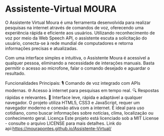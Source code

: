 # Assistente-Virtual MOURA
O Assistente Virtual Moura é uma ferramenta desenvolvida para realizar pesquisas na internet através de comandos de voz, oferecendo uma experiência rápida e eficiente aos usuários. Utilizando reconhecimento de voz por meio da Web Speech API, o assistente escuta a solicitação do usuário, conecta-se à rede mundial de computadores e retorna informações precisas e atualizadas.

Com uma interface simples e intuitiva, o Assistente Moura é acessível a qualquer pessoa, eliminando a necessidade de interações manuais. Basta permitir o acesso ao microfone, falar o comando desejado e aguardar o resultado.

Funcionalidades Principais:
🎙️ Comando de voz integrado com APIs modernas.
🌐 Acesso à internet para pesquisas em tempo real.
🔍 Respostas rápidas e relevantes.
🚀 Interface leve, rápida e adaptável a qualquer navegador.
O projeto utiliza HTML5, CSS3 e JavaScript, requer um navegador moderno e conexão ativa com a internet. É ideal para uso cotidiano, como buscar informações sobre notícias, clima, localização ou conhecimento geral. 
Licença
Este projeto está licenciado sob a MIT License - consulte o arquivo LICENSE para mais detalhes.
Link do api:https://mourapontes.github.io/Assistente-Virtual/
